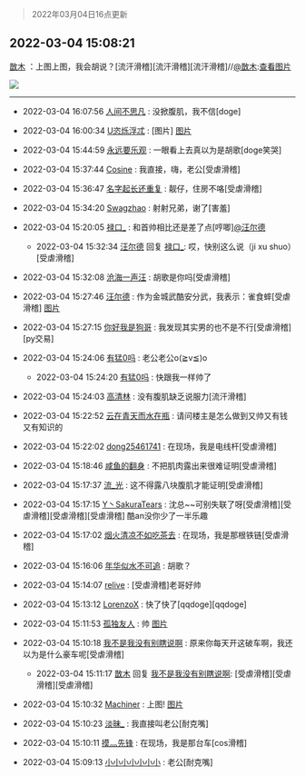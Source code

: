 > 2022年03月04日16点更新
<link rel="stylesheet" href="https://cdn.jsdelivr.net/gh/taotie6/sampleJSON@main/css/photo_show.css">
<meta name="referrer" content="no-referrer" />


 ## 2022-03-04 15:08:21 

 [㪚木](https://www.coolapk.com/feed/33989148?shareKey=NWFiMGFlNDgzMmZiNjIyMWM3MjU~) ：上图上图，我会胡说？[流汗滑稽][流汗滑稽][流汗滑稽]//<a class="feed-link-uname" href="/u/㪚木">@㪚木</a>:<a class="feed-forward-pic" href="http://image.coolapk.com/feed/2021/0405/19/1081091_0ab97ba0_0904_802@500x250.gif">查看图片</a> 

<div class="album">
<img class="img-item" src="http://image.coolapk.com/feed/2022/0304/15/1081091_cf668ea3_7700_6228_365@1080x1920.jpeg" />
</div>

 ------- 

- 2022-03-04 16:07:56 [人间不思凡](uid=2080265) : 没掀腹肌，我不信[doge] 

- 2022-03-04 16:00:34 [U恣烁浮忒](uid=1292172) : [图片] [图片](http://image.coolapk.com/feed/2021/0517/19/5184191_26a5f96b_9979_0762@294x293.gif)

- 2022-03-04 15:44:59 [永远要乐观](uid=2135417) : 一眼看上去真以为是胡歌[doge笑哭] 

- 2022-03-04 15:37:44 [Cosine](uid=614526) : 我直接，嗨，老公[受虐滑稽] 

- 2022-03-04 15:36:47 [名字起长还重复](uid=485854) : 靓仔，住房不咯[受虐滑稽] 

- 2022-03-04 15:34:20 [Swagzhao](uid=3229387) : 射射兄弟，谢了[害羞] 

- 2022-03-04 15:20:05 [禄口_](uid=1005884) : 和首帅相比还是差了点[哼唧]<a class="feed-link-uname" href="/u/汪尔德">@汪尔德</a> 

    - 2022-03-04 15:32:34 [汪尔德](uid=1595236) 回复 [禄口_](uid=1005884): 哎，快别这么说（ji xu shuo）[受虐滑稽] 

- 2022-03-04 15:32:08 [沧海一声汪](uid=1291628) : 胡歌是你吗[受虐滑稽] 

- 2022-03-04 15:27:46 [汪尔德](uid=1595236) : 作为金城武酷安分武，我表示：雀食蟀[受虐滑稽] [图片](http://image.coolapk.com/feed/2022/0304/15/1595236_9ca8f86f_8865_784_728@1148x1550.jpeg)

- 2022-03-04 15:27:15 [你好我是狗哥](uid=2938911) : 我发现其实男的也不是不行[受虐滑稽][py交易] 

- 2022-03-04 15:24:06 [有猛0吗](uid=3716812) : 老公老公o(≧v≦)o 

    - 2022-03-04 15:24:20 [有猛0吗](uid=3716812) : 快跟我一样帅了 

- 2022-03-04 15:24:03 [高清林](uid=8114305) : 没有腹肌缺乏说服力[流汗滑稽] 

- 2022-03-04 15:22:52 [云在青天而水在瓶](uid=1654148) : 请问楼主是怎么做到又帅又有钱又有知识的 

- 2022-03-04 15:22:02 [dong25461741](uid=1268657) : 在现场，我是电线杆[受虐滑稽] 

- 2022-03-04 15:18:46 [咸鱼的翻身](uid=3945270) : 不把肌肉露出来很难证明[受虐滑稽] 

- 2022-03-04 15:17:37 [流_光](uid=1451285) : 这不得露八块腹肌才能证明[受虐滑稽] 

- 2022-03-04 15:17:15 [Y丶SakuraTears](uid=11770841) : 沈总~~可别失联了呀[受虐滑稽][受虐滑稽][受虐滑稽][受虐滑稽]  酷an没你少了一半乐趣 

- 2022-03-04 15:17:02 [烟火清凉不如吃茶去](uid=4279524) : 在现场，我是那根铁链[受虐滑稽] 

- 2022-03-04 15:16:06 [年华似水不可追](uid=625421) : 胡歌？ 

- 2022-03-04 15:14:07 [relive](uid=1401589) : [受虐滑稽]老哥好帅 

- 2022-03-04 15:13:12 [LorenzoX](uid=645650) : 快了快了[qqdoge][qqdoge] 

- 2022-03-04 15:11:53 [孤独友人](uid=2580856) : 帅 [图片](http://image.coolapk.com/feed/2022/0304/15/2580856_3756fe89_7912_8093_855@222x227.jpeg)

- 2022-03-04 15:10:18 [我不是我没有别瞎说啊](uid=2231912) : 原来你每天开这破车啊，我还以为是什么豪车呢[受虐滑稽] 

    - 2022-03-04 15:11:17 [㪚木](uid=1081091) 回复 [我不是我没有别瞎说啊](uid=2231912): [受虐滑稽][受虐滑稽][受虐滑稽] 

- 2022-03-04 15:10:32 [Machiner](uid=3114536) : 上图! [图片](http://image.coolapk.com/feed/2022/0304/15/3114536_5ec43901_7831_5585_148@828x542.jpeg)

- 2022-03-04 15:10:23 [淡昧_](uid=1559932) : 我直接叫老公[耐克嘴] 

- 2022-03-04 15:10:11 [摸灬先锋](uid=1006954) : 在现场，我是那台车[cos滑稽] 

- 2022-03-04 15:09:13 [小小小小小小小](uid=3014404) : 老公[耐克嘴] 

